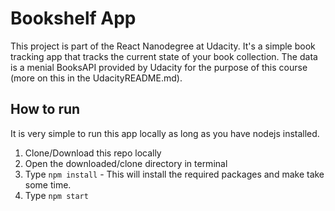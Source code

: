 # Bookshelf App
This project is part of the React Nanodegree at Udacity. It's a simple book tracking app that tracks the current state of your book collection. The data is a menial BooksAPI provided by Udacity for the purpose of this course (more on this in the UdacityREADME.md).

## How to run
It is very simple to run this app locally as long as you have nodejs installed.
1. Clone/Download this repo locally
2. Open the downloaded/clone directory in terminal
3. Type `npm install` - This will install the required packages and make take some time.
4. Type `npm start`

